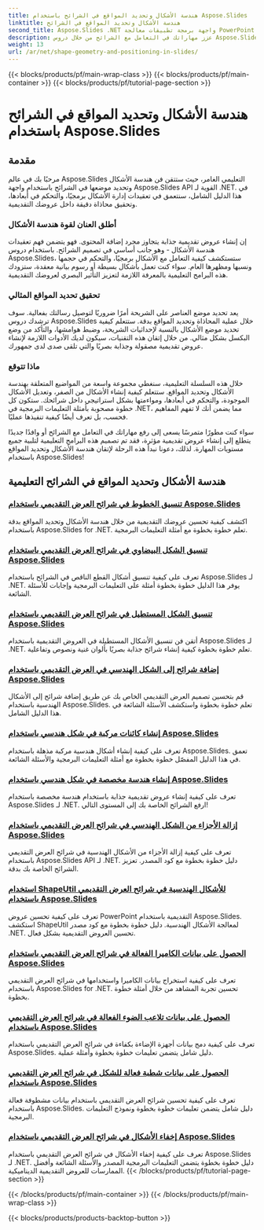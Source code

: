 ```yaml
---
title: هندسة الأشكال وتحديد المواقع في الشرائح باستخدام Aspose.Slides
linktitle: هندسة الأشكال وتحديد المواقع في الشرائح
second_title: Aspose.Slides .NET واجهة برمجة تطبيقات معالجة PowerPoint
description: عزز مهاراتك في التعامل مع الشرائح من خلال دروس Aspose.Slides حول هندسة الأشكال وتحديد موضعها في الشرائح. تعلم كيفية التحكم برمجياً في الأشكال وأبعادها ومحاذاةها.
weight: 13
url: /ar/net/shape-geometry-and-positioning-in-slides/
---
```


{{< blocks/products/pf/main-wrap-class >}}
{{< blocks/products/pf/main-container >}}
{{< blocks/products/pf/tutorial-page-section >}}

# هندسة الأشكال وتحديد المواقع في الشرائح باستخدام Aspose.Slides


## مقدمة

مرحبًا بك في عالم Aspose.Slides التعليمي الغامر، حيث ستتقن فن هندسة الأشكال وتحديد موضعها في الشرائح باستخدام واجهة Aspose.Slides API القوية لـ .NET. في هذا الدليل الشامل، سنتعمق في تعقيدات إدارة الأشكال برمجيًا، والتحكم في أبعادها، وتحقيق محاذاة دقيقة داخل عروضك التقديمية.

### أطلق العنان لقوة هندسة الأشكال

إن إنشاء عروض تقديمية جذابة يتجاوز مجرد إضافة المحتوى. فهو يتضمن فهم تعقيدات هندسة الأشكال - وهو جانب أساسي في تصميم الشرائح. باستخدام دروس Aspose.Slides، ستستكشف كيفية التعامل مع الأشكال برمجيًا، والتحكم في حجمها ونسبها ومظهرها العام. سواء كنت تعمل بأشكال بسيطة أو رسوم بيانية معقدة، ستزودك هذه البرامج التعليمية بالمعرفة اللازمة لتعزيز التأثير البصري لعروضك التقديمية.

### تحقيق تحديد المواقع المثالي

يعد تحديد موضع العناصر على الشريحة أمرًا ضروريًا لتوصيل رسالتك بفعالية. سوف ترشدك دروس Aspose.Slides خلال عملية المحاذاة وتحديد المواقع بدقة. ستتعلم كيفية تحديد موضع الأشكال بالنسبة لإحداثيات الشريحة، وضبط هوامشها، والتأكد من وضع البكسل بشكل مثالي. من خلال إتقان هذه التقنيات، سيكون لديك الأدوات اللازمة لإنشاء عروض تقديمية مصقولة وجذابة بصريًا والتي تلقى صدى لدى جمهورك.

### ماذا تتوقع

خلال هذه السلسلة التعليمية، سنغطي مجموعة واسعة من المواضيع المتعلقة بهندسة الأشكال وتحديد المواقع. ستتعلم كيفية إنشاء الأشكال من الصفر، وتعديل الأشكال الموجودة، والتحكم في أبعادها، ومواءمتها بشكل استراتيجي داخل شرائحك. ستكون كل خطوة مصحوبة بأمثلة التعليمات البرمجية في .NET، مما يضمن أنك لا تفهم المفاهيم فحسب، بل تعرف أيضًا كيفية تنفيذها عمليًا.

سواء كنت مطورًا متمرسًا يسعى إلى رفع مهاراتك في التعامل مع الشرائح أو وافدًا جديدًا يتطلع إلى إنشاء عروض تقديمية مؤثرة، فقد تم تصميم هذه البرامج التعليمية لتلبية جميع مستويات المهارة. لذلك، دعونا نبدأ هذه الرحلة لإتقان هندسة الأشكال وتحديد المواقع باستخدام Aspose.Slides!

## هندسة الأشكال وتحديد المواقع في الشرائح التعليمية
### [تنسيق الخطوط في شرائح العرض التقديمي باستخدام Aspose.Slides](./formatting-lines/)
اكتشف كيفية تحسين عروضك التقديمية من خلال هندسة الأشكال وتحديد المواقع بدقة باستخدام Aspose.Slides for .NET. تعلم خطوة بخطوة مع أمثلة التعليمات البرمجية.
### [تنسيق الشكل البيضاوي في شرائح العرض التقديمي باستخدام Aspose.Slides](./formatting-ellipse-shape/)
تعرف على كيفية تنسيق أشكال القطع الناقص في الشرائح باستخدام Aspose.Slides لـ .NET. يوفر هذا الدليل خطوة بخطوة أمثلة على التعليمات البرمجية وإجابات للأسئلة الشائعة.
### [تنسيق الشكل المستطيل في شرائح العرض التقديمي باستخدام Aspose.Slides](./formatting-rectangle-shape/)
أتقن فن تنسيق الأشكال المستطيلة في العروض التقديمية باستخدام Aspose.Slides لـ .NET. تعلم خطوة بخطوة كيفية إنشاء شرائح جذابة بصريًا بألوان غنية ونصوص وتفاعلية.
### [إضافة شرائح إلى الشكل الهندسي في العرض التقديمي باستخدام Aspose.Slides](./adding-segments-geometry-shape/)
قم بتحسين تصميم العرض التقديمي الخاص بك عن طريق إضافة شرائح إلى الأشكال الهندسية باستخدام Aspose.Slides. تعلم خطوة بخطوة واستكشف الأسئلة الشائعة في هذا الدليل الشامل.
### [إنشاء كائنات مركبة في شكل هندسي باستخدام Aspose.Slides](./creating-composite-objects-geometry-shape/)
تعرف على كيفية إنشاء أشكال هندسية مركبة مذهلة باستخدام Aspose.Slides. تعمق في هذا الدليل المفصّل خطوة بخطوة مع أمثلة التعليمات البرمجية والأسئلة الشائعة.
### [إنشاء هندسة مخصصة في شكل هندسي باستخدام Aspose.Slides](./creating-custom-geometry/)
تعرف على كيفية إنشاء عروض تقديمية جذابة باستخدام هندسة مخصصة باستخدام Aspose.Slides لـ .NET. ارفع الشرائح الخاصة بك إلى المستوى التالي!
### [إزالة الأجزاء من الشكل الهندسي في شرائح العرض التقديمي باستخدام Aspose.Slides](./removing-segments-geometry-shape/)
تعرف على كيفية إزالة الأجزاء من الأشكال الهندسية في شرائح العرض التقديمي باستخدام Aspose.Slides API لـ .NET. دليل خطوة بخطوة مع كود المصدر. تعزيز الشرائح الخاصة بك بدقة.
### [استخدام ShapeUtil للأشكال الهندسية في شرائح العرض التقديمي باستخدام Aspose.Slides](./using-shapeutil-geometry-shape/)
تعرف على كيفية تحسين عروض PowerPoint التقديمية باستخدام Aspose.Slides. استكشف ShapeUtil لمعالجة الأشكال الهندسية. دليل خطوة بخطوة مع كود مصدر .NET. تحسين العروض التقديمية بشكل فعال.
### [الحصول على بيانات الكاميرا الفعالة في شرائح العرض التقديمي باستخدام Aspose.Slides](./getting-effective-camera-data/)
تعرف على كيفية استخراج بيانات الكاميرا واستخدامها في شرائح العرض التقديمي باستخدام Aspose.Slides for .NET. تحسين تجربة المشاهد من خلال أمثلة خطوة بخطوة.
### [الحصول على بيانات تلاعب الضوء الفعالة في شرائح العرض التقديمي باستخدام Aspose.Slides](./getting-effective-light-rig-data/)
تعرف على كيفية دمج بيانات أجهزة الإضاءة بكفاءة في شرائح العرض التقديمي باستخدام Aspose.Slides. دليل شامل يتضمن تعليمات خطوة بخطوة وأمثلة عملية.
### [الحصول على بيانات شطبة فعالة للشكل في شرائح العرض التقديمي باستخدام Aspose.Slides](./getting-effective-bevel-data/)
تعرف على كيفية تحسين شرائح العرض التقديمي باستخدام بيانات مشطوفة فعالة باستخدام Aspose.Slides. دليل شامل يتضمن تعليمات خطوة بخطوة ونموذج التعليمات البرمجية.
### [إخفاء الأشكال في شرائح العرض التقديمي باستخدام Aspose.Slides](./hiding-shapes/)
تعرف على كيفية إخفاء الأشكال في شرائح العرض التقديمي باستخدام Aspose.Slides لـ .NET. دليل خطوة بخطوة يتضمن التعليمات البرمجية المصدر والأسئلة الشائعة وأفضل الممارسات للعروض التقديمية الديناميكية.
{{< /blocks/products/pf/tutorial-page-section >}}

{{< /blocks/products/pf/main-container >}}
{{< /blocks/products/pf/main-wrap-class >}}

{{< blocks/products/products-backtop-button >}}
